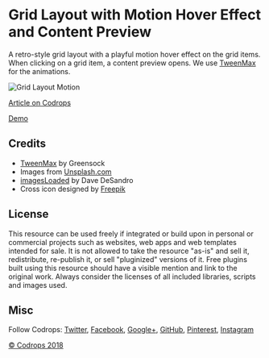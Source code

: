 # Grid Layout with Motion Hover Effect and Content Preview

A retro-style grid layout with a playful motion hover effect on the grid items. When clicking on a grid item, a content preview opens. We use [TweenMax](https://greensock.com/tweenmax) for the animations.

![Grid Layout Motion](https://tympanus.net/codrops/wp-content/uploads/2018/05/GridLayoutMotion_featured.jpg)

[Article on Codrops](https://tympanus.net/codrops/?p=34922)

[Demo](http://tympanus.net/Development/GridLayoutMotion/)

## Credits

- [TweenMax](https://greensock.com/tweenmax) by Greensock
- Images from [Unsplash.com](http://unsplash.com)
- [imagesLoaded](http://imagesloaded.desandro.com/) by Dave DeSandro
- Cross icon designed by [Freepik](http://www.freepik.com/)

## License
This resource can be used freely if integrated or build upon in personal or commercial projects such as websites, web apps and web templates intended for sale. It is not allowed to take the resource "as-is" and sell it, redistribute, re-publish it, or sell "pluginized" versions of it. Free plugins built using this resource should have a visible mention and link to the original work. Always consider the licenses of all included libraries, scripts and images used.

## Misc

Follow Codrops: [Twitter](http://www.twitter.com/codrops), [Facebook](http://www.facebook.com/codrops), [Google+](https://plus.google.com/101095823814290637419), [GitHub](https://github.com/codrops), [Pinterest](http://www.pinterest.com/codrops/), [Instagram](https://www.instagram.com/codropsss/)


[© Codrops 2018](http://www.codrops.com)





